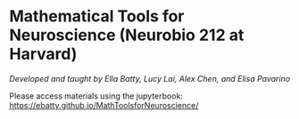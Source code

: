 
# Mathematical Tools for Neuroscience (Neurobio 212 at Harvard)

*Developed and taught by Ella Batty, Lucy Lai, Alex Chen, and Elisa Pavarino*

Please access materials using the jupyterbook: https://ebatty.github.io/MathToolsforNeuroscience/
